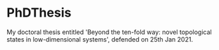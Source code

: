 # PhDThesis

My doctoral thesis entitled 'Beyond the ten-fold way: novel topological states in low-dimensional systems', defended on 25th Jan 2021.
